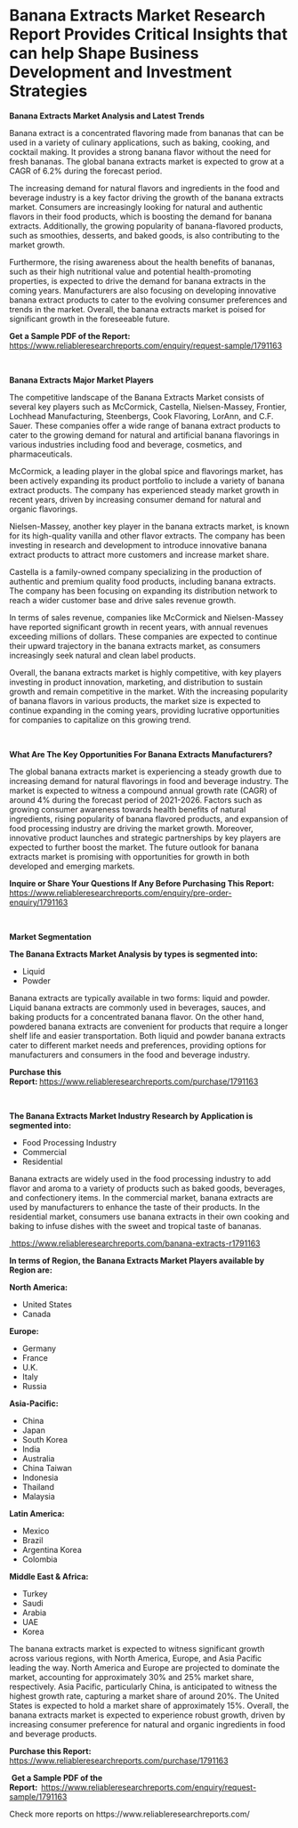 <p><h1>Banana Extracts Market Research Report Provides Critical Insights that can help Shape Business Development and Investment Strategies</h1></p><p><strong>Banana Extracts Market Analysis and Latest Trends</strong></p>
<p><p>Banana extract is a concentrated flavoring made from bananas that can be used in a variety of culinary applications, such as baking, cooking, and cocktail making. It provides a strong banana flavor without the need for fresh bananas. The global banana extracts market is expected to grow at a CAGR of 6.2% during the forecast period. </p><p>The increasing demand for natural flavors and ingredients in the food and beverage industry is a key factor driving the growth of the banana extracts market. Consumers are increasingly looking for natural and authentic flavors in their food products, which is boosting the demand for banana extracts. Additionally, the growing popularity of banana-flavored products, such as smoothies, desserts, and baked goods, is also contributing to the market growth.</p><p>Furthermore, the rising awareness about the health benefits of bananas, such as their high nutritional value and potential health-promoting properties, is expected to drive the demand for banana extracts in the coming years. Manufacturers are also focusing on developing innovative banana extract products to cater to the evolving consumer preferences and trends in the market. Overall, the banana extracts market is poised for significant growth in the foreseeable future.</p></p>
<p><strong>Get a Sample PDF of the Report:&nbsp;</strong> <a href="https://www.reliableresearchreports.com/enquiry/request-sample/1791163">https://www.reliableresearchreports.com/enquiry/request-sample/1791163</a></p>
<p>&nbsp;</p>
<p><strong>Banana Extracts Major Market Players</strong></p>
<p><p>The competitive landscape of the Banana Extracts Market consists of several key players such as McCormick, Castella, Nielsen-Massey, Frontier, Lochhead Manufacturing, Steenbergs, Cook Flavoring, LorAnn, and C.F. Sauer. These companies offer a wide range of banana extract products to cater to the growing demand for natural and artificial banana flavorings in various industries including food and beverage, cosmetics, and pharmaceuticals.</p><p>McCormick, a leading player in the global spice and flavorings market, has been actively expanding its product portfolio to include a variety of banana extract products. The company has experienced steady market growth in recent years, driven by increasing consumer demand for natural and organic flavorings.</p><p>Nielsen-Massey, another key player in the banana extracts market, is known for its high-quality vanilla and other flavor extracts. The company has been investing in research and development to introduce innovative banana extract products to attract more customers and increase market share.</p><p>Castella is a family-owned company specializing in the production of authentic and premium quality food products, including banana extracts. The company has been focusing on expanding its distribution network to reach a wider customer base and drive sales revenue growth.</p><p>In terms of sales revenue, companies like McCormick and Nielsen-Massey have reported significant growth in recent years, with annual revenues exceeding millions of dollars. These companies are expected to continue their upward trajectory in the banana extracts market, as consumers increasingly seek natural and clean label products.</p><p>Overall, the banana extracts market is highly competitive, with key players investing in product innovation, marketing, and distribution to sustain growth and remain competitive in the market. With the increasing popularity of banana flavors in various products, the market size is expected to continue expanding in the coming years, providing lucrative opportunities for companies to capitalize on this growing trend.</p></p>
<p>&nbsp;</p>
<p><strong>What Are The Key Opportunities For Banana Extracts Manufacturers?</strong></p>
<p><p>The global banana extracts market is experiencing a steady growth due to increasing demand for natural flavorings in food and beverage industry. The market is expected to witness a compound annual growth rate (CAGR) of around 4% during the forecast period of 2021-2026. Factors such as growing consumer awareness towards health benefits of natural ingredients, rising popularity of banana flavored products, and expansion of food processing industry are driving the market growth. Moreover, innovative product launches and strategic partnerships by key players are expected to further boost the market. The future outlook for banana extracts market is promising with opportunities for growth in both developed and emerging markets.</p></p>
<p><strong>Inquire or Share Your Questions If Any Before Purchasing This Report:</strong> <a href="https://www.reliableresearchreports.com/enquiry/pre-order-enquiry/1791163">https://www.reliableresearchreports.com/enquiry/pre-order-enquiry/1791163</a></p>
<p>&nbsp;</p>
<p><strong>Market Segmentation</strong></p>
<p><strong>The Banana Extracts Market Analysis by types is segmented into:</strong></p>
<p><ul><li>Liquid</li><li>Powder</li></ul></p>
<p><p>Banana extracts are typically available in two forms: liquid and powder. Liquid banana extracts are commonly used in beverages, sauces, and baking products for a concentrated banana flavor. On the other hand, powdered banana extracts are convenient for products that require a longer shelf life and easier transportation. Both liquid and powder banana extracts cater to different market needs and preferences, providing options for manufacturers and consumers in the food and beverage industry.</p></p>
<p><strong>Purchase this Report:&nbsp;</strong><a href="https://www.reliableresearchreports.com/purchase/1791163">https://www.reliableresearchreports.com/purchase/1791163</a></p>
<p>&nbsp;</p>
<p><strong>The Banana Extracts Market Industry Research by Application is segmented into:</strong></p>
<p><ul><li>Food Processing Industry</li><li>Commercial</li><li>Residential</li></ul></p>
<p><p>Banana extracts are widely used in the food processing industry to add flavor and aroma to a variety of products such as baked goods, beverages, and confectionery items. In the commercial market, banana extracts are used by manufacturers to enhance the taste of their products. In the residential market, consumers use banana extracts in their own cooking and baking to infuse dishes with the sweet and tropical taste of bananas.</p></p>
<p><a href="https://www.reliableresearchreports.com/banana-extracts-r1791163">&nbsp;https://www.reliableresearchreports.com/banana-extracts-r1791163</a></p>
<p><strong>In terms of Region, the Banana Extracts Market Players available by Region are:</strong></p>
<p>
    <p> <strong> North America: </strong>
        <ul>
            <li>United States</li>
            <li>Canada</li>
        </ul>
        </p> 
    <p> <strong> Europe: </strong>
        <ul>
            <li>Germany</li>
            <li>France</li>
            <li>U.K.</li>
            <li>Italy</li>
            <li>Russia</li>
        </ul>
        </p> 
    <p> <strong> Asia-Pacific: </strong>
        <ul>
            <li>China</li>
            <li>Japan</li>
            <li>South Korea</li>
            <li>India</li>
            <li>Australia</li>
            <li>China Taiwan</li>
            <li>Indonesia</li>
            <li>Thailand</li>
            <li>Malaysia</li>
        </ul>
        </p> 
    <p> <strong> Latin America: </strong>
        <ul>
            <li>Mexico</li>
            <li>Brazil</li>
            <li>Argentina Korea</li>
            <li>Colombia</li>
        </ul>
        </p> 
    <p> <strong> Middle East & Africa: </strong>
        <ul>
            <li>Turkey</li>
            <li>Saudi</li>
            <li>Arabia</li>
            <li>UAE</li>
            <li>Korea</li>
        </ul>
    </p>
    </p>
<p><p>The banana extracts market is expected to witness significant growth across various regions, with North America, Europe, and Asia Pacific leading the way. North America and Europe are projected to dominate the market, accounting for approximately 30% and 25% market share, respectively. Asia Pacific, particularly China, is anticipated to witness the highest growth rate, capturing a market share of around 20%. The United States is expected to hold a market share of approximately 15%. Overall, the banana extracts market is expected to experience robust growth, driven by increasing consumer preference for natural and organic ingredients in food and beverage products.</p></p>
<p><strong>Purchase this Report: </strong><a href="https://www.reliableresearchreports.com/purchase/1791163">https://www.reliableresearchreports.com/purchase/1791163</a></p>
<p>&nbsp;<strong>Get a Sample PDF of the Report:&nbsp;&nbsp;</strong><a href="https://www.reliableresearchreports.com/enquiry/request-sample/1791163">https://www.reliableresearchreports.com/enquiry/request-sample/1791163</a></p>
<p><strong></strong></p>
<p>Check more reports on https://www.reliableresearchreports.com/</p>